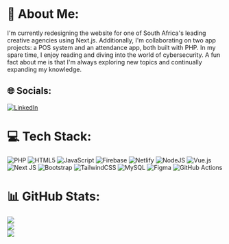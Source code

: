 # 💫 About Me:
I'm currently redesigning the website for one of South Africa's leading creative agencies using Next.js. Additionally, I'm collaborating on two app projects: a POS system and an attendance app, both built with PHP. In my spare time, I enjoy reading and diving into the world of cybersecurity. A fun fact about me is that I'm always exploring new topics and continually expanding my knowledge.


## 🌐 Socials:
[![LinkedIn](https://img.shields.io/badge/LinkedIn-%230077B5.svg?logo=linkedin&logoColor=white)](https://linkedin.com/in/www.linkedin.com/in/carl-james) 

# 💻 Tech Stack:
![PHP](https://img.shields.io/badge/php-%23777BB4.svg?style=plastic&logo=php&logoColor=white) ![HTML5](https://img.shields.io/badge/html5-%23E34F26.svg?style=plastic&logo=html5&logoColor=white) ![JavaScript](https://img.shields.io/badge/javascript-%23323330.svg?style=plastic&logo=javascript&logoColor=%23F7DF1E) ![Firebase](https://img.shields.io/badge/firebase-%23039BE5.svg?style=plastic&logo=firebase) ![Netlify](https://img.shields.io/badge/netlify-%23000000.svg?style=plastic&logo=netlify&logoColor=#00C7B7) ![NodeJS](https://img.shields.io/badge/node.js-6DA55F?style=plastic&logo=node.js&logoColor=white) ![Vue.js](https://img.shields.io/badge/vue.js-%2335495e.svg?style=plastic&logo=vuedotjs&logoColor=%234FC08D) ![Next JS](https://img.shields.io/badge/Next-black?style=plastic&logo=next.js&logoColor=white) ![Bootstrap](https://img.shields.io/badge/bootstrap-%238511FA.svg?style=plastic&logo=bootstrap&logoColor=white) ![TailwindCSS](https://img.shields.io/badge/tailwindcss-%2338B2AC.svg?style=plastic&logo=tailwind-css&logoColor=white) ![MySQL](https://img.shields.io/badge/mysql-4479A1.svg?style=plastic&logo=mysql&logoColor=white) ![Figma](https://img.shields.io/badge/figma-%23F24E1E.svg?style=plastic&logo=figma&logoColor=white) ![GitHub Actions](https://img.shields.io/badge/github%20actions-%232671E5.svg?style=plastic&logo=githubactions&logoColor=white)
# 📊 GitHub Stats:
![](https://github-readme-stats.vercel.app/api?username=Understudystudent&theme=ambient_gradient&hide_border=true&include_all_commits=true&count_private=true)<br/>
![](https://github-readme-streak-stats.herokuapp.com/?user=Understudystudent&theme=ambient_gradient&hide_border=true)<br/>
![](https://github-readme-stats.vercel.app/api/top-langs/?username=Understudystudent&theme=ambient_gradient&hide_border=true&include_all_commits=true&count_private=true&layout=compact)

<!-- Proudly created with GPRM ( https://gprm.itsvg.in ) -->
